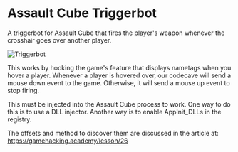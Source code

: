 # Assault Cube Triggerbot
A triggerbot for Assault Cube that fires the player's weapon whenever the crosshair goes over another player.

![Triggerbot](https://github.com/GameHackingAcademy/AssaultCube_Triggerbot/blob/master/cube.gif?raw=true)

This works by hooking the game's feature that displays nametags when you hover a player. Whenever a player is hovered over, our codecave will send a mouse down event to the game. Otherwise, it will send a mouse up event to stop firing.

This must be injected into the Assault Cube process to work. One way to do this is to use a DLL injector. Another way is to enable AppInit_DLLs in the registry.

The offsets and method to discover them are discussed in the article at: https://gamehacking.academy/lesson/26
